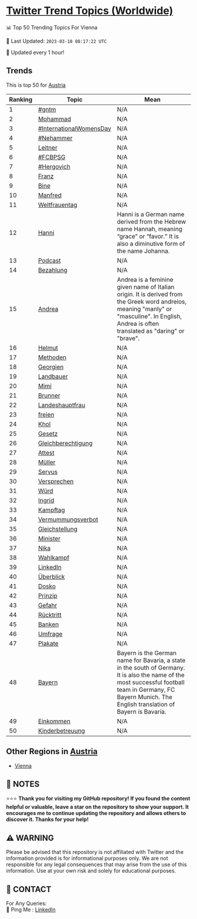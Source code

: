 [Twitter Trend Topics (Worldwide)](https://github.com/ErcinDedeoglu/Twitter-Trend-Topics)
==========


📊 Top 50 Trending Topics For Vienna

📆 Last Updated: `2023-03-10 08:17:22 UTC`

🔧 Updated every 1 hour!


## Trends

This is top 50 for [Austria](</Austria>)

| Ranking | Topic | Mean |
| ------- | ------------ | ------------ |
| 1 | [#gntm](http://twitter.com/search?q=%23gntm) | N/A |
| 2 | [Mohammad](http://twitter.com/search?q=Mohammad) | N/A |
| 3 | [#InternationalWomensDay](http://twitter.com/search?q=%23InternationalWomensDay) | N/A |
| 4 | [#Nehammer](http://twitter.com/search?q=%23Nehammer) | N/A |
| 5 | [Leitner](http://twitter.com/search?q=Leitner) | N/A |
| 6 | [#FCBPSG](http://twitter.com/search?q=%23FCBPSG) | N/A |
| 7 | [#Hergovich](http://twitter.com/search?q=%23Hergovich) | N/A |
| 8 | [Franz](http://twitter.com/search?q=Franz) | N/A |
| 9 | [Bine](http://twitter.com/search?q=Bine) | N/A |
| 10 | [Manfred](http://twitter.com/search?q=Manfred) | N/A |
| 11 | [Weltfrauentag](http://twitter.com/search?q=Weltfrauentag) | N/A |
| 12 | [Hanni](http://twitter.com/search?q=Hanni) | Hanni is a German name derived from the Hebrew name Hannah, meaning “grace” or “favor.” It is also a diminutive form of the name Johanna. |
| 13 | [Podcast](http://twitter.com/search?q=Podcast) | N/A |
| 14 | [Bezahlung](http://twitter.com/search?q=Bezahlung) | N/A |
| 15 | [Andrea](http://twitter.com/search?q=Andrea) | Andrea is a feminine given name of Italian origin. It is derived from the Greek word andreios, meaning "manly" or "masculine". In English, Andrea is often translated as "daring" or "brave". |
| 16 | [Helmut](http://twitter.com/search?q=Helmut) | N/A |
| 17 | [Methoden](http://twitter.com/search?q=Methoden) | N/A |
| 18 | [Georgien](http://twitter.com/search?q=Georgien) | N/A |
| 19 | [Landbauer](http://twitter.com/search?q=Landbauer) | N/A |
| 20 | [Mimi](http://twitter.com/search?q=Mimi) | N/A |
| 21 | [Brunner](http://twitter.com/search?q=Brunner) | N/A |
| 22 | [Landeshauptfrau](http://twitter.com/search?q=Landeshauptfrau) | N/A |
| 23 | [freien](http://twitter.com/search?q=freien) | N/A |
| 24 | [Khol](http://twitter.com/search?q=Khol) | N/A |
| 25 | [Gesetz](http://twitter.com/search?q=Gesetz) | N/A |
| 26 | [Gleichberechtigung](http://twitter.com/search?q=Gleichberechtigung) | N/A |
| 27 | [Attest](http://twitter.com/search?q=Attest) | N/A |
| 28 | [Müller](http://twitter.com/search?q=M%c3%bcller) | N/A |
| 29 | [Servus](http://twitter.com/search?q=Servus) | N/A |
| 30 | [Versprechen](http://twitter.com/search?q=Versprechen) | N/A |
| 31 | [Würd](http://twitter.com/search?q=W%c3%bcrd) | N/A |
| 32 | [Ingrid](http://twitter.com/search?q=Ingrid) | N/A |
| 33 | [Kampftag](http://twitter.com/search?q=Kampftag) | N/A |
| 34 | [Vermummungsverbot](http://twitter.com/search?q=Vermummungsverbot) | N/A |
| 35 | [Gleichstellung](http://twitter.com/search?q=Gleichstellung) | N/A |
| 36 | [Minister](http://twitter.com/search?q=Minister) | N/A |
| 37 | [Nika](http://twitter.com/search?q=Nika) | N/A |
| 38 | [Wahlkampf](http://twitter.com/search?q=Wahlkampf) | N/A |
| 39 | [LinkedIn](http://twitter.com/search?q=LinkedIn) | N/A |
| 40 | [Überblick](http://twitter.com/search?q=%c3%9cberblick) | N/A |
| 41 | [Dosko](http://twitter.com/search?q=Dosko) | N/A |
| 42 | [Prinzip](http://twitter.com/search?q=Prinzip) | N/A |
| 43 | [Gefahr](http://twitter.com/search?q=Gefahr) | N/A |
| 44 | [Rücktritt](http://twitter.com/search?q=R%c3%bccktritt) | N/A |
| 45 | [Banken](http://twitter.com/search?q=Banken) | N/A |
| 46 | [Umfrage](http://twitter.com/search?q=Umfrage) | N/A |
| 47 | [Plakate](http://twitter.com/search?q=Plakate) | N/A |
| 48 | [Bayern](http://twitter.com/search?q=Bayern) | Bayern is the German name for Bavaria, a state in the south of Germany. It is also the name of the most successful football team in Germany, FC Bayern Munich. The English translation of Bayern is Bavaria. |
| 49 | [Einkommen](http://twitter.com/search?q=Einkommen) | N/A |
| 50 | [Kinderbetreuung](http://twitter.com/search?q=Kinderbetreuung) | N/A |



## Other Regions in [Austria](</Austria>)

* [Vienna](</Austria/Vienna.md>)



## 📝 NOTES

⭐⭐⭐ **Thank you for visiting my GitHub repository! If you found the content helpful or valuable, leave a star on the repository to show your support. It encourages me to continue updating the repository and allows others to discover it. Thanks for your help!**


## ⚠️ WARNING

Please be advised that this repository is not affiliated with Twitter and the information provided is for informational purposes only. We are not responsible for any legal consequences that may arise from the use of this information. Use at your own risk and solely for educational purposes.


## 📨 CONTACT

 For Any Queries:  
            🏓 Ping Me : [LinkedIn](https://www.linkedin.com/in/ercindedeoglu/)
